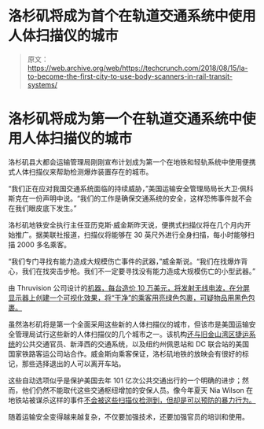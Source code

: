 # 洛杉矶将成为首个在轨道交通系统中使用人体扫描仪的城市 

> 原文：<https://web.archive.org/web/https://techcrunch.com/2018/08/15/la-to-become-the-first-city-to-use-body-scanners-in-rail-transit-systems/>

# 洛杉矶将成为第一个在轨道交通系统中使用人体扫描仪的城市

洛杉矶县大都会运输管理局刚刚宣布计划成为第一个在地铁和轻轨系统中使用便携式人体扫描仪来帮助检测爆炸装置存在的城市。

“我们正在应对我国交通系统面临的持续威胁，”美国运输安全管理局局长大卫·佩科斯克在一份声明中说。“我们的工作是确保交通系统的安全，这样恐怖事件就不会在我们眼皮底下发生。”

洛杉矶地铁安全执行主任亚历克斯·威金斯昨天说，便携式扫描仪将在几个月内开始推广。据美联社报道，扫描仪将能够在 30 英尺外进行全身扫描，每小时能够扫描 2000 多名乘客。

“我们专门寻找有能力造成大规模伤亡事件的武器，”威金斯说。“我们在找爆炸背心，我们在找突击步枪。我们不一定要寻找没有能力造成大规模伤亡的小型武器。”

由 Thruvision 公司设计的[机器，每台造价 10 万美元，将发射无线电波，在分屏显示器上创建一个可视化效果，将“干净”的乘客用亮绿色包裹，可疑物品用黑色包裹。](https://web.archive.org/web/20221208041218/https://techcrunch.com/2008/03/10/british-company-advances-see-through-camera-tech/)

虽然洛杉矶将是第一个全面采用这些新的人体扫描仪的城市，但该市是美国运输安全管理局试行这些新的人体扫描仪的几个城市之一。该机构[还与旧金山湾区捷运系统](https://web.archive.org/web/20221208041218/https://www.tsa.gov/news/releases/2018/02/27/tsa-amtrak-partner-new-devices-detect-suicide-vests-new-yorks-0)的公共交通官员、新泽西的交通系统，以及纽约州佩恩站和 DC 联合站的美国国家铁路客运公司站合作。威金斯向乘客保证，洛杉矶地铁的放映会有很好的标记，那些选择退出的人可以离开车站。

这些自动选项似乎是保护美国去年 101 亿次公共交通出行的一个明确的进步；然而，他们仍然不能取代这些交通枢纽增加的安保人员。像今年夏天 Nia Wilson 在地铁站被谋杀这样的事件[不会被这些扫描仪检测到，但却是可以预防的暴力行为。](https://web.archive.org/web/20221208041218/https://www.nytimes.com/2018/07/25/us/nia-wilson-bart-stabbing.html)

随着运输安全变得越来越复杂，不仅要加强技术，还要加强官员的培训和使用。